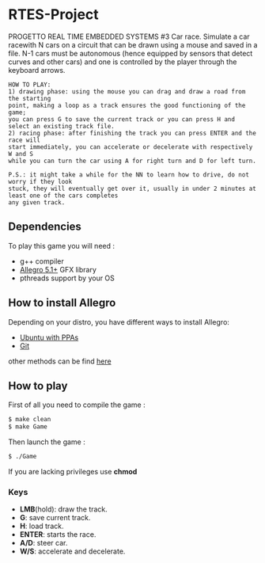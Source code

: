 # RTES-Project
PROGETTO REAL TIME EMBEDDED SYSTEMS #3
	Car​ ​race.​ ​Simulate​ ​a​ ​car​ ​race​ ​with​ ​N​ ​cars​ ​on​ ​a​ ​circuit​ ​that​ ​can​ ​be​ ​drawn​ ​using​ ​a
	mouse​ ​and​ ​saved​ ​in​ ​a​ ​file.​ ​N-1​ ​cars​ ​must​ ​be​ ​autonomous​ ​(hence​ ​equipped​ ​by
	sensors​ ​that​ ​detect​ ​curves​ ​and​ ​other​ ​cars)​ ​and​ ​one​ ​is​ ​controlled​ ​by​ ​the​ ​player
	through​ ​the​ ​keyboard​ ​arrows.

	HOW TO PLAY:
	1) drawing phase: using the mouse you can drag and draw a road from the starting
	point, making a loop as a track ensures the good functioning of the game; 
	you can press G to save the current track or you can press H and select an existing track file.
	2) racing phase: after finishing the track you can press ENTER and the race will 
	start immediately, you can accelerate or decelerate with respectively W and S 
	while you can turn the car using A for right turn and D for left turn.

	P.S.: it might take a while for the NN to learn how to drive, do not worry if they look
	stuck, they will eventually get over it, usually in under 2 minutes at least one of the cars completes
	any given track.

## Dependencies

To play this game you will need :
- g++ compiler
- [Allegro 5.1+](https://liballeg.org) GFX library
- pthreads support by your OS

## How to install Allegro
Depending on your distro, you have different ways to install Allegro:
- [Ubuntu with PPAs](https://wiki.allegro.cc/index.php?title=Install_Allegro_from_Ubuntu_PPAs) 
- [Git](https://wiki.allegro.cc/index.php?title=Install_Allegro5_From_Git/Linux/Debian)

other methods can be find [here](https://wiki.allegro.cc/index.php?title=Getting_Started)

## How to play

First of all you need to compile the game :
```bash
$ make clean
$ make Game
```

Then launch the game :
```bash
$ ./Game
```
If you are lacking privileges use **chmod**

### Keys
 - **LMB**(hold): draw the track.
 - **G**: save current track.
 - **H**: load track.
 - **ENTER**: starts the race.
 - **A/D**: steer car.
 - **W/S**: accelerate and decelerate.
